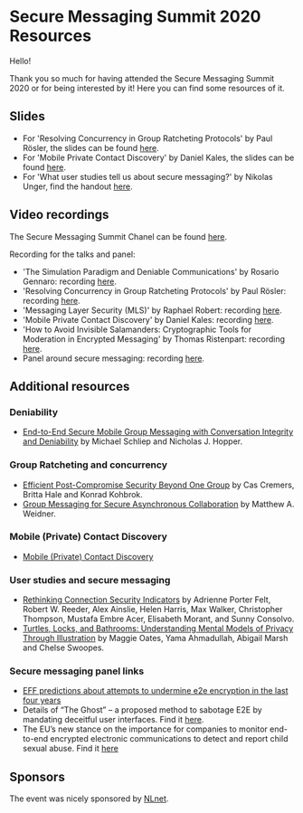 # Secure Messaging Summit 2020 Resources

Hello!

Thank you so much for having attended the Secure Messaging Summit 2020 or for
being interested by it! Here you can find some resources of it.

## Slides

* For 'Resolving Concurrency in Group Ratcheting Protocols' by Paul Rösler, the
  slides can be found [here](https://github.com/claucece/Secure-Messaging-Summit/blob/gh-pages/slides/200903_groupCosts_messagingSummit-1603666408099.pdf).
* For 'Mobile Private Contact Discovery' by Daniel Kales, the
  slides can be found [here](https://github.com/claucece/Secure-Messaging-Summit/blob/gh-pages/slides/contact_discovery.pdf).
* For 'What user studies tell us about secure messaging?' by Nikolas Unger, find
  the handout [here](https://cs.uwaterloo.ca/~njunger/usability.pdf).

## Video recordings

The Secure Messaging Summit Chanel can be found [here](https://www.youtube.com/channel/UCTn4fr1ZfKYXzqy9GIuLmAw?view_as=subscriber).

Recording for the talks and panel:

* 'The Simulation Paradigm and Deniable Communications' by Rosario Gennaro: recording [here](https://www.youtube.com/watch?v=PTnEPOm4hg4).
* 'Resolving Concurrency in Group Ratcheting Protocols' by Paul Rösler: recording [here](https://www.youtube.com/watch?v=A5ZTAfpxJS0&t=31s).
* 'Messaging Layer Security (MLS)' by Raphael Robert: recording [here](https://www.youtube.com/watch?v=1_athhQBHhg&t=11s).
* 'Mobile Private Contact Discovery' by Daniel Kales: recording [here](https://www.youtube.com/watch?v=-pwZTaYNEqk&t=2s).
* 'How to Avoid Invisible Salamanders: Cryptographic Tools for Moderation in Encrypted Messaging' by Thomas Ristenpart: recording [here](https://www.youtube.com/watch?v=fN8E9fwj7cE).
* Panel around secure messaging: recording [here](https://www.youtube.com/watch?v=pCHTq26f47Y).


## Additional resources

### Deniability

* [End-to-End Secure Mobile Group Messaging with Conversation Integrity and Deniability](https://dl.acm.org/doi/10.1145/3338498.3358644)
  by Michael Schliep and Nicholas J. Hopper.

### Group Ratcheting and concurrency

* [Efficient Post-Compromise Security Beyond One Group](https://eprint.iacr.org/2019/477.pdf)
  by Cas Cremers, Britta Hale and Konrad Kohbrok.
* [Group Messaging for Secure Asynchronous Collaboration](https://mattweidner.com/acs-dissertation.pdf)
  by Matthew A. Weidner.

### Mobile (Private) Contact Discovery

* [Mobile (Private) Contact Discovery](https://contact-discovery.github.io/)

### User studies and secure messaging

* [Rethinking Connection Security Indicators](https://www.usenix.org/system/files/conference/soups2016/soups2016-paper-porter-felt.pdf)
  by Adrienne Porter Felt, Robert W. Reeder, Alex Ainslie, Helen Harris, Max Walker,
  Christopher Thompson, Mustafa Embre Acer, Elisabeth Morant, and Sunny Consolvo.
* [Turtles, Locks, and Bathrooms: Understanding Mental Models of Privacy Through Illustration](https://www.researchgate.net/publication/327994051_Turtles_Locks_and_Bathrooms_Understanding_Mental_Models_of_Privacy_Through_Illustration)
  by Maggie Oates, Yama Ahmadullah, Abigail Marsh and Chelse Swoopes.

### Secure messaging panel links

* [EFF predictions about attempts to undermine e2e encryption in the last four years](https://www.eff.org/deeplinks/2017/06/five-eyes-unlimited)
*  Details of “The Ghost” – a proposed method to sabotage E2E by mandating
   deceitful user interfaces. Find it [here](https://www.lawfareblog.com/open-letter-gchq-threats-posed-ghost-proposal).
* The EU’s new stance on the importance for companies to monitor end-to-end
  encrypted electronic communications to detect and report child sexual abuse.
  Find it [here](https://ec.europa.eu/home-affairs/sites/homeaffairs/files/what-we-do/policies/european-agenda-security/20200724_com-2020-607-commission-communication_en.pdf)

## Sponsors

The event was nicely sponsored by [NLnet](https://nlnet.nl/).
